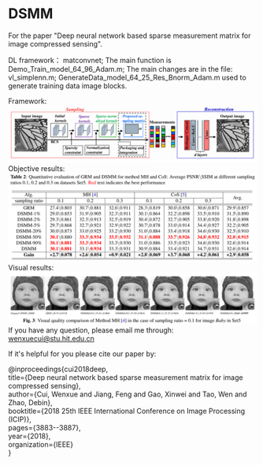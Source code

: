 # DSMM

For the paper "Deep neural network based sparse measurement matrix for image compressed sensing".

DL framework： matconvnet; The main function is Demo_Train_model_64_96_Adam.m; The main changes are in the file: vl_simplenn.m; GenerateData_model_64_25_Res_Bnorm_Adam.m used to generate training data image blocks.

Framework:
![image](https://github.com/cuiwenxue/DSMM/raw/master/images/framework.png)
Objective results:
![image](https://github.com/cuiwenxue/DSMM/raw/master/images/results.png)
Visual results:
![image](https://github.com/cuiwenxue/DSMM/raw/master/images/results2.png)
If you have any question, please email me through: wenxuecui@stu.hit.edu.cn

If it's helpful for you please cite our paper by:

@inproceedings{cui2018deep,  
  title={Deep neural network based sparse measurement matrix for image compressed sensing},  
  author={Cui, Wenxue and Jiang, Feng and Gao, Xinwei and Tao, Wen and Zhao, Debin},  
  booktitle={2018 25th IEEE International Conference on Image Processing (ICIP)},  
  pages={3883--3887},  
  year={2018},  
  organization={IEEE}  
}
